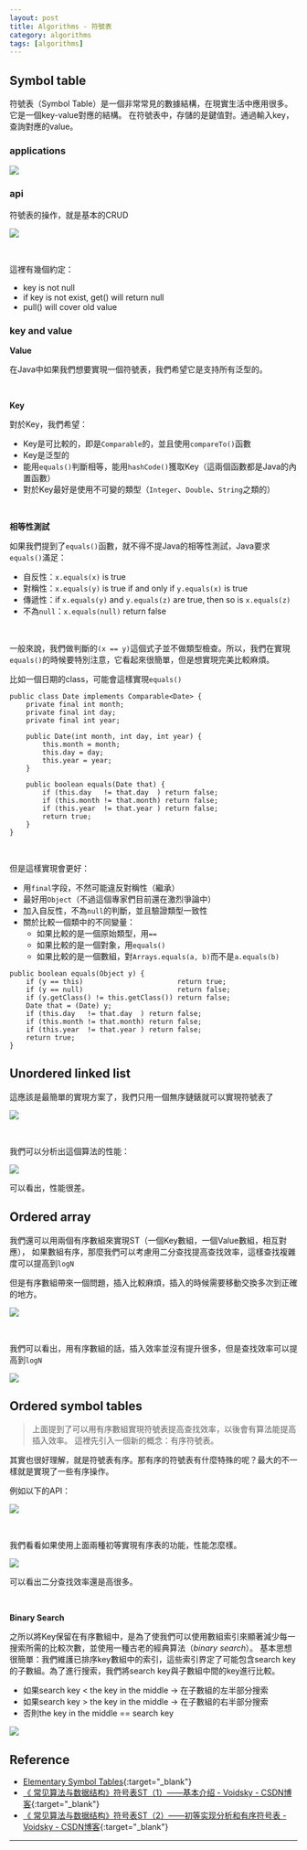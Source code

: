 ```yaml
---
layout: post
title: Algorithms - 符號表
category: algorithms
tags: [algorithms]
---
```


## Symbol table

符號表（Symbol Table）是一個非常常見的數據結構，在現實生活中應用很多。它是一個key-value對應的結構。
在符號表中，存儲的是鍵值對。通過輸入key，查詢對應的value。

### applications

![](https://hauchenglee.github.io/assets/images/algorithms/symbol-table-app.png)

### api

符號表的操作，就是基本的CRUD

![](https://hauchenglee.github.io/assets/images/algorithms/symbol-table-api.png)

<br>

這裡有幾個約定：
- key is not null
- if key is not exist, get() will return null
- pull() will cover old value

### key and value

**Value**

在Java中如果我們想要實現一個符號表，我們希望它是支持所有泛型的。

<br>

**Key**

對於Key，我們希望：
- Key是可比較的，即是`Comparable`的，並且使用`compareTo()`函數
- Key是泛型的
- 能用`equals()`判斷相等，能用`hashCode()`獲取Key（這兩個函數都是Java的內置函數）
- 對於Key最好是使用不可變的類型（`Integer`、`Double`、`String`之類的）

<br>

**相等性測試**

如果我們提到了`equals()`函數，就不得不提Java的相等性測試，Java要求`equals()`滿足：
- 自反性：`x.equals(x)` is true
- 對稱性：`x.equals(y)` is true if and only if `y.equals(x)` is true
- 傳遞性：if `x.equals(y)` and `y.equals(z)` are true, then so is `x.equals(z)`
- 不為`null`：`x.equals(null)` return false

<br>

一般來說，我們做判斷的`(x == y)`這個式子並不做類型檢查。所以，我們在實現`equals()`的時候要特別注意，它看起來很簡單，但是想實現完美比較麻煩。

比如一個日期的class，可能會這樣實現`equals()`

```
public class Date implements Comparable<Date> {
    private final int month;
    private final int day;
    private final int year;

    public Date(int month, int day, int year) {
        this.month = month;
        this.day = day;
        this.year = year;
    }

    public boolean equals(Date that) {
        if (this.day   != that.day  ) return false;
        if (this.month != that.month) return false;
        if (this.year  != that.year ) return false;
        return true;
    }
}
```

<br>

但是這樣實現會更好：
- 用`final`字段，不然可能違反對稱性（繼承）
- 最好用`Object`（不過這個專家們目前還在激烈爭論中）
- 加入自反性，不為`null`的判斷，並且驗證類型一致性
- 關於比較一個類中的不同變量：
   - 如果比較的是一個原始類型，用`==`
   - 如果比較的是一個對象，用`equals()`
   - 如果比較的是一個數組，對`Arrays.equals(a, b)`而不是`a.equals(b)`

```
public boolean equals(Object y) {
    if (y == this)                       return true;
    if (y == null)                       return false;
    if (y.getClass() != this.getClass()) return false;
    Date that = (Date) y;
    if (this.day   != that.day  ) return false;
    if (this.month != that.month) return false;
    if (this.year  != that.year ) return false;
    return true;
}
```

## Unordered linked list

這應該是最簡單的實現方案了，我們只用一個無序鏈錶就可以實現符號表了

![](https://hauchenglee.github.io/assets/images/algorithms/sequential-search.png)

<br>

我們可以分析出這個算法的性能：

![](https://hauchenglee.github.io/assets/images/algorithms/unordered-list-cost.png)

可以看出，性能很差。

## Ordered array

我們還可以用兩個有序數組來實現ST（一個Key數組，一個Value數組，相互對應），
如果數組有序，那麼我們可以考慮用二分查找提高查找效率，這樣查找複雜度可以提高到`logN`

但是有序數組帶來一個問題，插入比較麻煩，插入的時候需要移動交換多次到正確的地方。

![](https://hauchenglee.github.io/assets/images/algorithms/binary-search.png)

<br>

我們可以看出，用有序數組的話，插入效率並沒有提升很多，但是查找效率可以提高到`logN`

![](https://hauchenglee.github.io/assets/images/algorithms/order-array-cost.png)

## Ordered symbol tables

> 上面提到了可以用有序數組實現符號表提高查找效率，以後會有算法能提高插入效率。
> 這裡先引入一個新的概念：有序符號表。

其實也很好理解，就是符號表有序。那有序的符號表有什麼特殊的呢？最大的不一樣就是實現了一些有序操作。

例如以下的API：

![](https://hauchenglee.github.io/assets/images/algorithms/ordered-symbol-table-api.png)

<br>

我們看看如果使用上面兩種初等實現有序表的功能，性能怎麼樣。

![](https://hauchenglee.github.io/assets/images/algorithms/binary-search-cost.png)

可以看出二分查找效率還是高很多。

<br>

**Binary Search**

之所以將Key保留在有序數組中，是為了使我們可以使用數組索引來顯著減少每一搜索所需的比較次數，並使用一種古老的經典算法（*binary search*）。
基本思想很簡單：我們維護已排序key數組中的索引，這些索引界定了可能包含search key的子數組。為了進行搜索，我們將search key與子數組中間的key進行比較。
- 如果search key < the key in the middle → 在子數組的左半部分搜索
- 如果search key > the key in the middle → 在子數組的右半部分搜索
- 否則the key in the middle == search key

![](https://hauchenglee.github.io/assets/images/algorithms/binary-search-rank.png)

## Reference

- [Elementary Symbol Tables](https://algs4.cs.princeton.edu/31elementary/){:target="_blank"}
- [《 常见算法与数据结构》符号表ST（1）——基本介绍 - Voidsky - CSDN博客](https://blog.csdn.net/hk2291976/article/details/51406050){:target="_blank"}
- [《 常见算法与数据结构》符号表ST（2）——初等实现分析和有序符号表 - Voidsky - CSDN博客](https://blog.csdn.net/hk2291976/article/details/51406756){:target="_blank"}

---